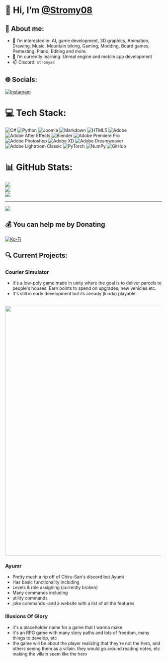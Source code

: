 # 👋 Hi, I’m [@Stromy08](https://github.com/Stromy08)
## 🪪 About me:
- 👀 I’m interested in: AI, game development, 3D graphics, Animation, Drawing, Music, Mountain biking, Gaming, Modding, Board games, Pentesting, Piano, Editing and more.
- 🌱 I’m currently learning: Unreal engine and mobile app development 
- 📫 Discord: `stromyxd`

## 🌐 Socials:
[![Instagram](https://img.shields.io/badge/Instagram-%23E4405F.svg?logo=Instagram&logoColor=white)](https://instagram.com/stromy08) 

# 💻 Tech Stack:
![C#](https://img.shields.io/badge/c%23-%23239120.svg?style=for-the-badge&logo=csharp&logoColor=white) ![Python](https://img.shields.io/badge/python-3670A0?style=for-the-badge&logo=python&logoColor=ffdd54) ![Joomla](https://img.shields.io/badge/joomla-%235091CD.svg?style=for-the-badge&logo=joomla&logoColor=white) ![Markdown](https://img.shields.io/badge/markdown-%23000000.svg?style=for-the-badge&logo=markdown&logoColor=white) ![HTML5](https://img.shields.io/badge/html5-%23E34F26.svg?style=for-the-badge&logo=html5&logoColor=white) ![Adobe](https://img.shields.io/badge/adobe-%23FF0000.svg?style=for-the-badge&logo=adobe&logoColor=white) ![Adobe After Effects](https://img.shields.io/badge/Adobe%20After%20Effects-9999FF.svg?style=for-the-badge&logo=Adobe%20After%20Effects&logoColor=white) ![Blender](https://img.shields.io/badge/blender-%23F5792A.svg?style=for-the-badge&logo=blender&logoColor=white) ![Adobe Premiere Pro](https://img.shields.io/badge/Adobe%20Premiere%20Pro-9999FF.svg?style=for-the-badge&logo=Adobe%20Premiere%20Pro&logoColor=white) ![Adobe Photoshop](https://img.shields.io/badge/adobe%20photoshop-%2331A8FF.svg?style=for-the-badge&logo=adobe%20photoshop&logoColor=white) ![Adobe XD](https://img.shields.io/badge/Adobe%20XD-470137?style=for-the-badge&logo=Adobe%20XD&logoColor=#FF61F6) ![Adobe Dreamweaver](https://img.shields.io/badge/Adobe%20Dreamweaver-FF61F6.svg?style=for-the-badge&logo=Adobe%20Dreamweaver&logoColor=white) ![Adobe Lightroom Classic](https://img.shields.io/badge/Adobe%20Lightroom%20Classic-31A8FF.svg?style=for-the-badge&logo=Adobe%20Lightroom%20Classic&logoColor=white) ![PyTorch](https://img.shields.io/badge/PyTorch-%23EE4C2C.svg?style=for-the-badge&logo=PyTorch&logoColor=white) ![NumPy](https://img.shields.io/badge/numpy-%23013243.svg?style=for-the-badge&logo=numpy&logoColor=white) ![GitHub](https://img.shields.io/badge/github-%23121011.svg?style=for-the-badge&logo=github&logoColor=white)
# 📊 GitHub Stats:
![](https://github-readme-stats.vercel.app/api?username=Stromy08&theme=dark&hide_border=false&include_all_commits=false&count_private=false)<br/>
![](https://github-readme-streak-stats.herokuapp.com/?user=Stromy08&theme=dark&hide_border=false)<br/>
![](https://github-readme-stats.vercel.app/api/top-langs/?username=Stromy08&theme=dark&hide_border=false&include_all_commits=false&count_private=false&layout=compact)

---
[![](https://visitcount.itsvg.in/api?id=Stromy08&icon=0&color=0)](https://visitcount.itsvg.in)

  ## 💰 You can help me by Donating
  [![Ko-Fi](https://img.shields.io/badge/Ko--fi-F16061?style=for-the-badge&logo=ko-fi&logoColor=white)](https://ko-fi.com/lilavati) 
<!-- Proudly created with GPRM ( https://gprm.itsvg.in ) -->

## 🔍 Current Projects:
### Courier Simulator
- It's a low-poly game made in unity where the goal is to deliver parcels to people's houses. Earn points to spend on upgrades, new vehicles etc.
- It's still in early development but its already (kinda) playable.
<br>
<img src="https://github.com/Stromy08/Courier-simulator/blob/main/images/thumbnail.png" width="800px"></img>

### Ayumr
- Pretty much a rip off of Chiru-San's discord bot Ayumi 
- Has basic functionality including 
 - Levels & role assigning (currently broken)
 - Many commands including 
  - utility commands 
  - joke commands 
 -and a website with a list of all the features

### Illusions Of Glory
- it's a placeholder name for a game that I wanna make 
- it's an RPG game with many story paths and lots of freedom, many things to develop, etc
- the game will be about the player realizing that they're not the hero, and others seeing them as a villain. they would go around reading notes, etc making the villain seem like the hero 

